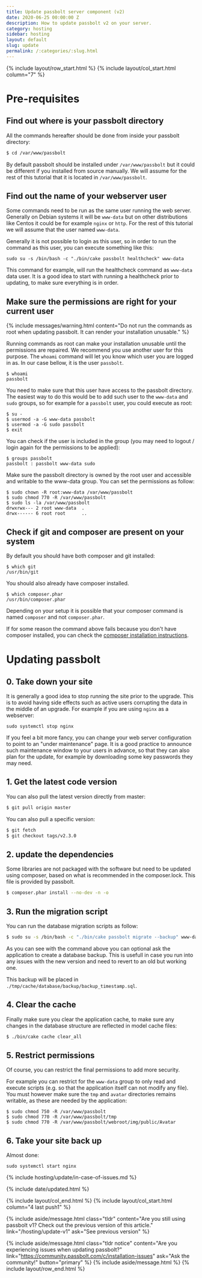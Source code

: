 ```yaml
---
title: Update passbolt server component (v2)
date: 2020-06-25 00:00:00 Z
description: How to update passbolt v2 on your server.
category: hosting
sidebar: hosting
layout: default
slug: update
permalink: /:categories/:slug.html
---
```


{% include layout/row_start.html %}
{% include layout/col_start.html column="7" %}

# Pre-requisites

## Find out where is your passbolt directory

All the commands hereafter should be done from inside your passbolt directory:
```bash
$ cd /var/www/passbolt
```

By default passbolt should be installed under `/var/www/passbolt` but it could be different if you
installed from source manually. We will assume for the rest of this tutorial that it is located 
in `/var/www/passbolt`.

## Find out the name of your webserver user

Some commands need to be run as the same user running the web server. Generally on Debian systems it will be
`www-data` but on other distributions like Centos it could be for example `nginx` or `http`.
For the rest of this tutorial we will assume that the user named `www-data`.

Generally it is not possible to login as this user, so in order to run the command as this user,
you can execute something like this:

```
sudo su -s /bin/bash -c "./bin/cake passbolt healthcheck" www-data
```

This command for example, will run the healthcheck command as `www-data` data user.
It is a good idea to start with running a healthcheck prior to updating, to make sure everything is in order.

## Make sure the permissions are right for your current user

{% include messages/warning.html
    content="Do not run the commands as root when updating passbolt. It can render your installation unusable."
%}

Running commands as root can make your installation unusable until the permissions are repaired.
We recommend you use another user for this purpose. The `whoami` command will let you know which user you are logged
in as. In our case bellow, it is the user `passbolt`.
```
$ whoami
passbolt
```

You need to make sure that this user have access to the passbolt directory. 
The easiest way to do this would be to add such user to the `www-data` and `sudo` groups, 
so for example for a `passbolt` user, you could execute as root:
```
$ su -
$ usermod -a -G www-data passbolt
$ usermod -a -G sudo passbolt
$ exit
```

You can check if the user is included in the group (you may need to logout / login again for the permissions to be
applied):
```
$ groups passbolt
passbolt : passbolt www-data sudo
```

Make sure the passbolt directory is owned by the root user and accessible and writable to the www-data group.
You can set the permissions as follow:
```
$ sudo chown -R root:www-data /var/www/passbolt
$ sudo chmod 770 -R /var/www/passbolt
$ sudo ls -la /var/www/passbolt
drwxrwx--- 2 root www-data  .
drwx------ 6 root root      ..
```

## Check if git and composer are present on your system

By default you should have both composer and git installed:
```
$ which git
/usr/bin/git
```

You should also already have composer installed.
```
$ which composer.phar
/usr/bin/composer.phar
```

Depending on your setup it is possible that your composer command is named `composer` and not `composer.phar`. 

If for some reason the command above fails because you don't have composer installed, 
you can check the [composer installation instructions](https://getcomposer.org/download/).

# Updating passbolt
## 0. Take down your site

It is generally a good idea to stop running the site prior to the upgrade. This is to avoid having side effects
such as active users corrupting the data in the middle of an upgrade. For example if you are using `nginx` as a 
webserver:
```
sudo systemctl stop nginx
```

If you feel a bit more fancy, you can change your web server configuration to point to an "under maintenance" page.
It is a good practice to announce such maintenance window to your users in advance, so that they can also
plan for the update, for example by downloading some key passwords they may need.

## 1. Get the latest code version

You can also pull the latest version directly from master:
```bash
$ git pull origin master
```

You can also pull a specific version:
```bash
$ git fetch
$ git checkout tags/v2.3.0
```

## 2. update the dependencies

Some libraries are not packaged with the software but need to be updated using composer, based on 
what is recommended in the composer.lock. This file is provided by passbolt.

```bash
$ composer.phar install --no-dev -n -o
```

## 3. Run the migration script

You can run the database migration scripts as follow:
```bash
$ sudo su -s /bin/bash -c "./bin/cake passbolt migrate --backup" www-data
```

As you can see with the command above you can optional ask the application to create a database backup.
This is usefull in case you run into any issues with the new version and need to revert to an old but working one.

This backup will be placed in `./tmp/cache/database/backup/backup_timestamp.sql`.

## 4. Clear the cache

Finally make sure you clear the application cache, to make sure any changes in the database structure are
reflected in model cache files:
```bash
$ ./bin/cake cache clear_all
```

## 5. Restrict permissions

Of course, you can restrict the final permissions to add more security. 

For example you can restrict for the `www-data` group to only read and execute scripts (e.g. so that the application
itself can not modify any file). You must however make sure the `tmp` and `avatar` directories remains writable, as
these are needed by the application:
```
$ sudo chmod 750 -R /var/www/passbolt
$ sudo chmod 770 -R /var/www/passbolt/tmp
$ sudo chmod 770 -R /var/www/passbolt/webroot/img/public/Avatar
```

## 6. Take your site back up

Almost done:
```
sudo systemctl start nginx
```

{% include hosting/update/in-case-of-issues.md %}

{% include date/updated.html %}

{% include layout/col_end.html %}
{% include layout/col_start.html column="4 last push1" %}

{% include aside/message.html
    class="tldr"
    content="Are you still using passbolt v1? Check out the previous version of this article."
    link="/hosting/update-v1"
    ask="See previous version"
%}

{% include aside/message.html
    class="tldr notice"
    content="Are you experiencing issues when updating passbolt?"
    link="https://community.passbolt.com/c/installation-issues"
    ask="Ask the community!"
    button="primary"
%}
{% include aside/message.html %}
{% include layout/row_end.html %}